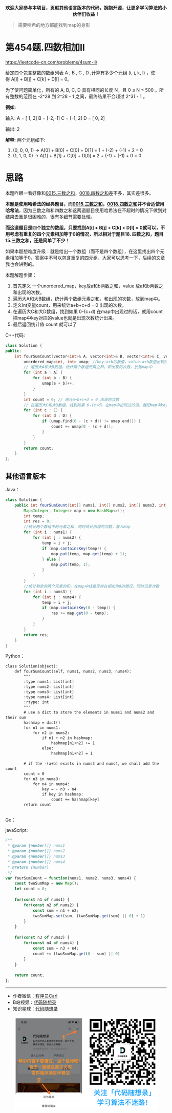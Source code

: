 <p align="center">
  <a href="https://mp.weixin.qq.com/s/QVF6upVMSbgvZy8lHZS3CQ"><img src="https://img.shields.io/badge/知识星球-代码随想录-blue" alt=""></a>
  <a href="https://mp.weixin.qq.com/s/b66DFkOp8OOxdZC_xLZxfw"><img src="https://img.shields.io/badge/刷题-微信群-green" alt=""></a>
  <a href="https://img-blog.csdnimg.cn/20201210231711160.png"><img src="https://img.shields.io/badge/公众号-代码随想录-brightgreen" alt=""></a>
  <a href="https://space.bilibili.com/525438321"><img src="https://img.shields.io/badge/B站-代码随想录-orange" alt=""></a>
</p>
<p align="center"><strong>欢迎大家参与本项目，贡献其他语言版本的代码，拥抱开源，让更多学习算法的小伙伴们收益！</strong></p>


> 需要哈希的地方都能找到map的身影

# 第454题.四数相加II

https://leetcode-cn.com/problems/4sum-ii/

给定四个包含整数的数组列表 A , B , C , D ,计算有多少个元组 (i, j, k, l) ，使得 A[i] + B[j] + C[k] + D[l] = 0。

为了使问题简单化，所有的 A, B, C, D 具有相同的长度 N，且 0 ≤ N ≤ 500 。所有整数的范围在 -2^28 到 2^28 - 1 之间，最终结果不会超过 2^31 - 1 。

**例如:**

输入:
A = [ 1, 2]
B = [-2,-1]
C = [-1, 2]
D = [ 0, 2]

输出:
2

**解释:**
两个元组如下:
1. (0, 0, 0, 1) -> A[0] + B[0] + C[0] + D[1] = 1 + (-2) + (-1) + 2 = 0
2. (1, 1, 0, 0) -> A[1] + B[1] + C[0] + D[0] = 2 + (-1) + (-1) + 0 = 0


# 思路

本题咋眼一看好像和[0015.三数之和](https://mp.weixin.qq.com/s/r5cgZFu0tv4grBAexdcd8A)，[0018.四数之和](https://mp.weixin.qq.com/s/nQrcco8AZJV1pAOVjeIU_g)差不多，其实差很多。

**本题是使用哈希法的经典题目，而[0015.三数之和](https://mp.weixin.qq.com/s/r5cgZFu0tv4grBAexdcd8A)，[0018.四数之和](https://mp.weixin.qq.com/s/nQrcco8AZJV1pAOVjeIU_g)并不合适使用哈希法**，因为三数之和和四数之和这两道题目使用哈希法在不超时的情况下做到对结果去重是很困难的，很有多细节需要处理。

**而这道题目是四个独立的数组，只要找到A[i] + B[j] + C[k] + D[l] = 0就可以，不用考虑有重复的四个元素相加等于0的情况，所以相对于题目18. 四数之和，题目15.三数之和，还是简单了不少！**

如果本题想难度升级：就是给出一个数组（而不是四个数组），在这里找出四个元素相加等于0，答案中不可以包含重复的四元组，大家可以思考一下，后续的文章我也会讲到的。

本题解题步骤：

1. 首先定义 一个unordered_map，key放a和b两数之和，value 放a和b两数之和出现的次数。
2. 遍历大A和大B数组，统计两个数组元素之和，和出现的次数，放到map中。
3. 定义int变量count，用来统计a+b+c+d = 0 出现的次数。
4. 在遍历大C和大D数组，找到如果 0-(c+d) 在map中出现过的话，就用count把map中key对应的value也就是出现次数统计出来。
5. 最后返回统计值 count 就可以了

C++代码:

```C++
class Solution {
public:
    int fourSumCount(vector<int>& A, vector<int>& B, vector<int>& C, vector<int>& D) {
        unordered_map<int, int> umap; //key:a+b的数值，value:a+b数值出现的次数
        // 遍历大A和大B数组，统计两个数组元素之和，和出现的次数，放到map中
        for (int a : A) {
            for (int b : B) {
                umap[a + b]++;
            }
        }
        int count = 0; // 统计a+b+c+d = 0 出现的次数
        // 在遍历大C和大D数组，找到如果 0-(c+d) 在map中出现过的话，就把map中key对应的value也就是出现次数统计出来。
        for (int c : C) {
            for (int d : D) {
                if (umap.find(0 - (c + d)) != umap.end()) {
                    count += umap[0 - (c + d)];
                }
            }
        }
        return count;
    }
};

```





## 其他语言版本


Java：
```Java
class Solution {
    public int fourSumCount(int[] nums1, int[] nums2, int[] nums3, int[] nums4) {
        Map<Integer, Integer> map = new HashMap<>();
        int temp;
        int res = 0;
        //统计两个数组中的元素之和，同时统计出现的次数，放入map
        for (int i : nums1) {
            for (int j : nums2) {
                temp = i + j;
                if (map.containsKey(temp)) {
                    map.put(temp, map.get(temp) + 1);
                } else {
                    map.put(temp, 1);
                }
            }
        }
        //统计剩余的两个元素的和，在map中找是否存在相加为0的情况，同时记录次数
        for (int i : nums3) {
            for (int j : nums4) {
                temp = i + j;
                if (map.containsKey(0 - temp)) {
                    res += map.get(0 - temp);
                }
            }
        }
        return res;
    }
}
```

Python：

```
class Solution(object):
    def fourSumCount(self, nums1, nums2, nums3, nums4):
        """
        :type nums1: List[int]
        :type nums2: List[int]
        :type nums3: List[int]
        :type nums4: List[int]
        :rtype: int
        """
        # use a dict to store the elements in nums1 and nums2 and their sum
        hashmap = dict()
        for n1 in nums1:
            for n2 in nums2:
                if n1 + n2 in hashmap:
                    hashmap[n1+n2] += 1
                else:
                    hashmap[n1+n2] = 1
        
        # if the -(a+b) exists in nums3 and nums4, we shall add the count
        count = 0
        for n3 in nums3:
            for n4 in nums4:
                key = - n3 - n4
                if key in hashmap:
                    count += hashmap[key]
        return count
                

```


Go：

javaScript: 

```js
/**
 * @param {number[]} nums1
 * @param {number[]} nums2
 * @param {number[]} nums3
 * @param {number[]} nums4
 * @return {number}
 */
var fourSumCount = function(nums1, nums2, nums3, nums4) {
    const twoSumMap = new Map();
    let count = 0;

    for(const n1 of nums1) {
        for(const n2 of nums2) {
            const sum = n1 + n2;
            twoSumMap.set(sum, (twoSumMap.get(sum) || 0) + 1)
        }
    }

    for(const n3 of nums3) {
        for(const n4 of nums4) {
            const sum = n3 + n4;
            count += (twoSumMap.get(0 - sum) || 0)
        }
    }

    return count;
};
```




-----------------------
* 作者微信：[程序员Carl](https://mp.weixin.qq.com/s/b66DFkOp8OOxdZC_xLZxfw)
* B站视频：[代码随想录](https://space.bilibili.com/525438321)
* 知识星球：[代码随想录](https://mp.weixin.qq.com/s/QVF6upVMSbgvZy8lHZS3CQ)
<div align="center"><img src=../pics/公众号.png width=450 alt=> </img></div>
